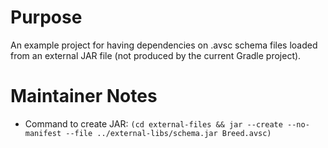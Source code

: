 # Purpose

An example project for having dependencies on .avsc schema files loaded from an external JAR file
(not produced by the current Gradle project).

# Maintainer Notes

* Command to create JAR: `(cd external-files && jar --create --no-manifest --file ../external-libs/schema.jar Breed.avsc)`
